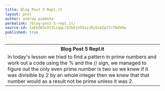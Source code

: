 ```yaml
---
title: Blog Post 5 Repl.it
layout: post
author: andrew.pimenta
permalink: /blog-post-5-repl.it/
source-id: 1oEbS03s5t3LiqqLrGIbEjn5SszJEy5cmIp1TcTbdVHw
published: true
---
```

<table>
  <tr>
    <th>Blog Post 5 Repl.it</th>
  </tr>
  <tr>
    <td>In today's lesson we tried to find a pattern in prime numbers and work out a code using the % and the // sign, we managed to figure out the only even prime number is two so we knew if it was divisible by 2 by an whole integer then we knew that that number would as a result not be prime unless it was 2.</td>
  </tr>
</table>


